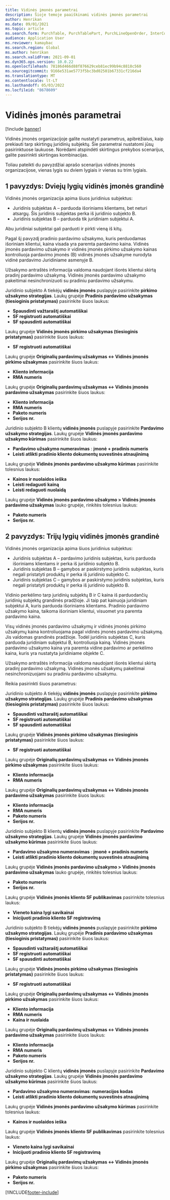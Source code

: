 ```yaml
---
title: Vidinės įmonės parametrai
description: Šioje temoje paaiškinami vidinės įmonės parametrai
author: Henrikan
ms.date: 09/01/2021
ms.topic: article
ms.search.form: PurchTable, PurchTablePart, PurchLineOpenOrder, InterCompanyTradingRelationSetupCustomer
audience: Application User
ms.reviewer: kamaybac
ms.search.region: Global
ms.author: henrikan
ms.search.validFrom: 2021-09-01
ms.dyn365.ops.version: 10.0.22
ms.openlocfilehash: 78186d466d88f876629ceb81ec99b94c8818c560
ms.sourcegitcommit: 9166e531ae5773f5bc3bd02501b67331cf216da4
ms.translationtype: MT
ms.contentlocale: lt-LT
ms.lasthandoff: 05/03/2022
ms.locfileid: "8678609"
---
```

# <a name="intercompany-parameters"></a>Vidinės įmonės parametrai

[!include [banner](../../includes/banner.md)]

Vidinės įmonės organizacijoje galite nustatyti parametrus, apibrėžiaius, kaip prekiauti tarp skirtingų juridinių subjektų. Šie parametrai nustatomi jūsų pasirinktuose laukuose. Norėdami atspindėti skirtingus prekybos scenarijus, galite pasirinkti skirtingas kombinacijas.

Toliau pateikti du pavyzdžiai aprašo scenarijus vidinės įmonės organizacijose, vienas lygis su dviem lygiais ir vienas su trim lygiais.

## <a name="example-1-two-level-intercompany-chain"></a>1 pavyzdys: Dviejų lygių vidinės įmonės grandinė

Vidinės įmonės organizacija apima šiuos juridinius subjektus:

- Juridinis subjektas A – parduoda išoriniams klientams, bet neturi atsargų. Šis juridinis subjektas perka iš juridinio subjekto B.
- Juridinis subjektas B – parduoda tik juridiniam subjektui A.

Abu juridiniai subjektai gali parduoti ir pirkti vieną iš kitų.

Pagal šį pavyzdį pradinio pardavimo užsakymo, kuris perduodamas išoriniam klientui, kaina visada yra paremta pardavimo kaina. Vidinės įmonės pardavimo užsakymo ir vidinės įmonės pirkimo užsakymo kainas kontroliuoja pardavimo įmonės (B) vidinės įmonės užsakyme nurodyta vidinė pardavimo Juridiniame asmenyje B.

Užsakymo antraštės informacija valdoma naudojant išorės klientui skirtą pradinį pardavimo užsakymą. Vidinės įmonės pardavimo užsakymo pakeitimai nesinchronizuoti su pradiniu pardavimo užsakymu.

Juridinio subjekto A tiekėjų **vidinės įmonės** puslapyje pasirinkite **pirkimo užsakymo strategijas**. Laukų grupėje **Pradinis pardavimo užsakymas (tiesioginis pristatymas)** pasirinkite šiuos laukus:

- **Spausdinti važtaraštį automatiškai**
- **SF registruoti automatiškai**
- **SF spausdinti automatiškai**

Laukų grupėje **Vidinės įmonės pirkimo užsakymas (tiesioginis pristatymas)** pasirinkite šiuos laukus:

- **SF registruoti automatiškai**

Laukų grupėje **Originalių pardavimų užsakymas <-> Vidinės įmonės pirkimo užsakymas** pasirinkite šiuos laukus:

- **Kliento informacija**
- **RMA numeris**

Laukų grupėje **Originalių pardavimų užsakymas <-> Vidinės įmonės pardavimo užsakymas** pasirinkite šiuos laukus:

- **Kliento informacija**
- **RMA numeris**
- **Paketo numeris**
- **Serijos nr.**

Juridinio subjekto B klientų **vidinės įmonės** puslapyje pasirinkite **Pardavimo užsakymo strategijas**. Laukų grupėje **Vidinės įmonės pardavimo užsakymo kūrimas** pasirinkite šiuos laukus:

- **Pardavimo užsakymo numeravimas** : **įmonė + pradinis numeris**
- **Leisti atlikti pradinio kliento dokumentų suvestinės atnaujinimą**

Laukų grupėje **Vidinės įmonės pardavimo užsakymo kūrimas** pasirinkite tolesnius laukus:

- **Kainos ir nuolaidos ieška**
- **Leisti redaguoti kainą**
- **Leisti redaguoti nuolaidą**

Laukų grupėje **Vidinės įmonės pardavimo užsakymo \> Vidinės įmonės pardavimo užsakymas** lauko grupėje, rinkitės tolesnius laukus:

- **Paketo numeris**
- **Serijos nr.**

## <a name="example-2-three-level-intercompany-chain"></a>2 pavyzdys: Trijų lygių vidinės įmonės grandinė

Vidinės įmonės organizacija apima šiuos juridinius subjektus:

- Juridinis subjektas A – pardavimo juridinis subjektas, kuris parduoda išoriniams klientams ir perka iš juridinio subjekto B.
- Juridinis subjektas B – gamybos ar paskirstymo juridinis subjektas, kuris negali pristatyti produktų ir perka iš juridinio subjekto C.
- Juridinis subjektas C – gamybos ar paskirstymo juridinis subjektas, kuris negali pristatyti produktų ir perka iš juridinio subjekto B.

Vidinio perkėlimo tarp juridinių subjektų B ir C kaina iš parduodančių juridinių subjektų grandinės pradžioje. Ji taip pat kainuoja juridiniam subjektui A, kuris parduoda išoriniams klientams. Pradinio pardavimo užsakymo kaina, taikoma išoriniam klientui, visuomet yra paremta pardavimo kaina.

Visų vidinės įmonės pardavimo užsakymų ir vidinės įmonės pirkimo užsakymų kaina kontroliuojama pagal vidinės įmonės pardavimo užsakymą. Jis valdomas grandinės pradžioje. Todėl juridinis subjektas C, kuris parduoda juridiniam subjektui B, kontroliuoja kainą. Vidinės įmonės pardavimo užsakymo kaina yra paremta vidine pardavimo ar perkėlimo kaina, kuris yra nustatyta juridiniame objekte C.

Užsakymo antraštės informacija valdoma naudojant išorės klientui skirtą pradinį pardavimo užsakymą. Vidinės įmonės užsakymų pakeitimai nesinchronizuojami su pradiniu pardavimo užsakymu.

Reikia pasirinkti šiuos parametrus:

Juridinio subjekto A tiekėjų **vidinės įmonės** puslapyje pasirinkite **pirkimo užsakymo strategijas**. Laukų grupėje **Pradinis pardavimo užsakymas (tiesioginis pristatymas)** pasirinkite šiuos laukus:

- **Spausdinti važtaraštį automatiškai**
- **SF registruoti automatiškai**
- **SF spausdinti automatiškai**

Laukų grupėje **Vidinės įmonės pirkimo užsakymas (tiesioginis pristatymas)** pasirinkite šiuos laukus:

- **SF registruoti automatiškai**

Laukų grupėje **Originalių pardavimų užsakymas <-> Vidinės įmonės pirkimo užsakymas** pasirinkite šiuos laukus:

- **Kliento informacija**
- **RMA numeris**

Laukų grupėje **Originalių pardavimų užsakymas <-> Vidinės įmonės pardavimo užsakymas** pasirinkite šiuos laukus:

- **Kliento informacija**
- **RMA numeris**
- **Paketo numeris**
- **Serijos nr.**

Juridinio subjekto B klientų **vidinės įmonės** puslapyje pasirinkite **Pardavimo užsakymo strategijas**. Laukų grupėje **Vidinės įmonės pardavimo užsakymo kūrimas** pasirinkite šiuos laukus:

- **Pardavimo užsakymo numeravimas** : **įmonė + pradinis numeris**
- **Leisti atlikti pradinio kliento dokumentų suvestinės atnaujinimą**

Laukų grupėje **Vidinės įmonės pardavimo užsakymo \> Vidinės įmonės pardavimo užsakymas** lauko grupėje, rinkitės tolesnius laukus:

- **Paketo numeris**
- **Serijos nr.**

Laukų grupėje **Vidinės įmonės kliento SF publikavimas** pasirinkite tolesnius laukus:

- **Vieneto kaina lygi savikainai**
- **Inicijuoti pradinio kliento SF registravimą**

Juridinio subjekto B tiekėjų **vidinės įmonės** puslapyje pasirinkite **pirkimo užsakymo strategijas**. Laukų grupėje **Pradinis pardavimo užsakymas (tiesioginis pristatymas)** pasirinkite šiuos laukus:

- **Spausdinti važtaraštį automatiškai**
- **SF registruoti automatiškai**
- **SF spausdinti automatiškai**

Laukų grupėje **Vidinės įmonės pirkimo užsakymas (tiesioginis pristatymas)** pasirinkite šiuos laukus:

- **SF registruoti automatiškai**

Laukų grupėje **Originalių pardavimų užsakymas <-> Vidinės įmonės pirkimo užsakymas** pasirinkite šiuos laukus:

- **Kliento informacija**
- **RMA numeris**
- **Kaina ir nuolaida**

Laukų grupėje **Originalių pardavimų užsakymas <-> Vidinės įmonės pardavimo užsakymas** pasirinkite šiuos laukus:

- **Kliento informacija**
- **RMA numeris**
- **Paketo numeris**
- **Serijos nr.**

Juridinio subjekto C klientų **vidinės įmonės** puslapyje pasirinkite **Pardavimo užsakymo strategijas**. Laukų grupėje **Vidinės įmonės pardavimo užsakymo kūrimas** pasirinkite šiuos laukus:

- **Pardavimo užsakymo numeravimas**: **numeracijos kodas**
- **Leisti atlikti pradinio kliento dokumentų suvestinės atnaujinimą**

Laukų grupėje **Vidinės įmonės pardavimo užsakymo kūrimas** pasirinkite tolesnius laukus:

- **Kainos ir nuolaidos ieška**

Laukų grupėje **Vidinės įmonės kliento SF publikavimas** pasirinkite tolesnius laukus:

- **Vieneto kaina lygi savikainai**
- **Inicijuoti pradinio kliento SF registravimą**

Laukų grupėje **Originalių pardavimų užsakymas <-> Vidinės įmonės pirkimo užsakymas** pasirinkite šiuos laukus:

- **Paketo numeris**
- **Serijos nr.**

[!INCLUDE[footer-include](../../includes/footer-banner.md)]
